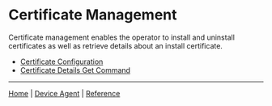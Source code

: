 # Certificate Management

Certificate management enables the operator to install and uninstall certificates as well as retrieve details about an install certificate.

- [Certificate Configuration](certificate-configuration.md)
- [Certificate Details Get Command](certificate-details-get-cmd.md)

----

[Home](../../../../README.md) | [Device Agent](../../device-agent.md) | [Reference](../../reference.md)

